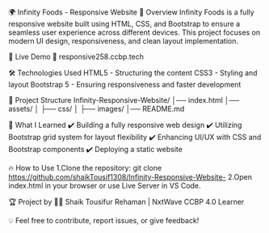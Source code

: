 🌍 Infinity Foods - Responsive Website
📌 Overview
Infinity Foods is a fully responsive website built using HTML, CSS, and Bootstrap to ensure a seamless user experience across different devices. This project focuses on modern UI design, responsiveness, and clean layout implementation.

🚀 Live Demo
🔗 responsive258.ccbp.tech

🛠️ Technologies Used
HTML5 - Structuring the content
CSS3 - Styling and layout
Bootstrap 5 - Ensuring responsiveness and faster development

📂 Project Structure
Infinity-Responsive-Website/
│── index.html
│── assets/
│   ├── css/
│   ├── images/
│── README.md

📖 What I Learned
✔️ Building a fully responsive web design
✔️ Utilizing Bootstrap grid system for layout flexibility
✔️ Enhancing UI/UX with CSS and Bootstrap components
✔️ Deploying a static website

🔥 How to Use
1.Clone the repository:
git clone https://github.com/shaikTousif1308/Infinity-Responsive-Website-
2.Open index.html in your browser or use Live Server in VS Code.

🏆 Project by
👨‍💻 Shaik Tousifur Rehaman | NxtWave CCBP 4.0 Learner

💡 Feel free to contribute, report issues, or give feedback!
